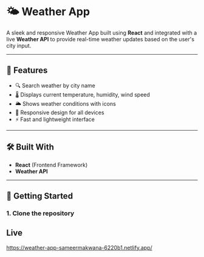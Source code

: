 # 🌤️ Weather App

A sleek and responsive Weather App built using **React** and integrated with a live **Weather API** to provide real-time weather updates based on the user's city input.

---

## 📌 Features

- 🔍 Search weather by city name
- 🌡️ Displays current temperature, humidity, wind speed
- 🌥️ Shows weather conditions with icons
- 📱 Responsive design for all devices
- ⚡ Fast and lightweight interface

---

## 🛠️ Built With

- **React** (Frontend Framework)
- **Weather API** 

---

## 🚀 Getting Started

### 1. Clone the repository

## Live
https://weather-app-sameermakwana-6220b1.netlify.app/
